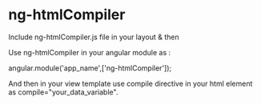 # ng-htmlCompiler

Include ng-htmlCompiler.js file in your layout & then 

Use ng-htmlCompiler in your angular module as :

angular.module('app_name',['ng-htmlCompiler']);


And then in your view template 
use compile directive in your html element as compile="your_data_variable".


